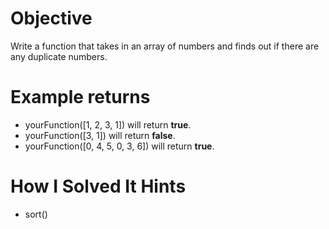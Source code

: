 # Objective
Write a function that takes in an array of numbers and finds out if there are any duplicate numbers.

# Example returns

* yourFunction([1, 2, 3, 1]) will return **true**.
* yourFunction([3, 1]) will return **false**.
* yourFunction([0, 4, 5, 0, 3, 6]) will return **true**.

# How I Solved It Hints
* sort()